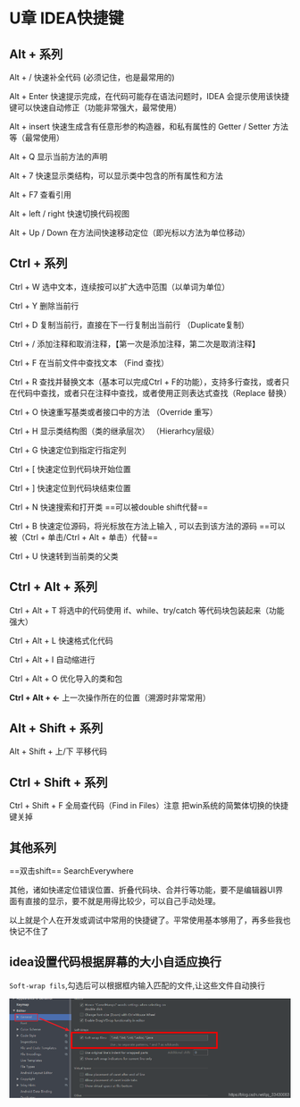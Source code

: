 # U章 IDEA快捷键

## Alt + 系列

Alt + / 快速补全代码 (必须记住，也是最常用的)

Alt + Enter 快速提示完成，在代码可能存在语法问题时，IDEA 会提示使用该快捷键可以快速自动修正（功能非常强大，最常使用）

Alt + insert 快速生成含有任意形参的构造器，和私有属性的 Getter / Setter 方法等（最常使用）

Alt + Q 显示当前方法的声明

Alt + 7 快速显示类结构，可以显示类中包含的所有属性和方法

Alt + F7 查看引用

Alt + left / right 快速切换代码视图

Alt + Up / Down 在方法间快速移动定位（即光标以方法为单位移动）



## Ctrl +  系列

Ctrl + W 选中文本，连续按可以扩大选中范围（以单词为单位）

Ctrl + Y 删除当前行

Ctrl + D 复制当前行，直接在下一行复制出当前行 （Duplicate复制）

Ctrl + / 添加注释和取消注释，【第一次是添加注释，第二次是取消注释】

Ctrl + F 在当前文件中查找文本 （Find 查找）

Ctrl + R 查找并替换文本（基本可以完成Ctrl + F的功能），支持多行查找，或者只在代码中查找，或者只在注释中查找，或者使用正则表达式查找（Replace 替换）

Ctrl + O 快速重写基类或者接口中的方法 （Override 重写）

Ctrl + H 显示类结构图（类的继承层次） （Hierarhcy层级）

Ctrl + G 快速定位到指定行指定列

Ctrl + [ 快速定位到代码块开始位置

Ctrl + ] 快速定位到代码块结束位置

Ctrl + N 快速搜索和打开类 ==可以被double shift代替==

Ctrl + B 快速定位源码，将光标放在方法上输入 , 可以去到该方法的源码   ==可以被（Ctrl + 单击/Ctrl + Alt + 单击）代替==

Ctrl + U 快速转到当前类的父类



## Ctrl + Alt + 系列

Ctrl + Alt + T 将选中的代码使用 if、while、try/catch 等代码块包装起来（功能强大）

Ctrl + Alt + L 快速格式化代码

Ctrl + Alt + I 自动缩进行

Ctrl + Alt + O 优化导入的类和包

**Ctrl + Alt + ←** 上一次操作所在的位置（溯源时非常常用）



## Alt + Shift + 系列

Alt + Shift + 上/下 平移代码



## Ctrl + Shift + 系列

Ctrl + Shift + F 全局查代码（Find in Files）注意 把win系统的简繁体切换的快捷键关掉



## 其他系列

==双击shift==   SearchEverywhere







其他，诸如快递定位错误位置、折叠代码块、合并行等功能，要不是编辑器UI界面有直接的显示，要不就是用得比较少，可以自己手动处理。

以上就是个人在开发或调试中常用的快捷键了。平常使用基本够用了，再多些我也快记不住了





## idea设置代码根据屏幕的大小自适应换行

`Soft-wrap fils`,勾选后可以根据框内输入匹配的文件,让这些文件自动换行

![image-20230615192943897](./assets/image-20230615192943897.png)
